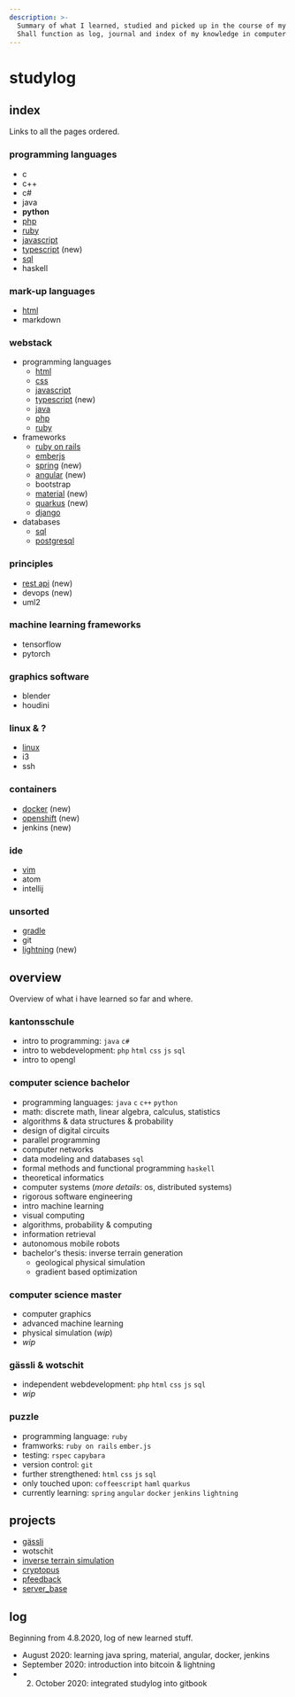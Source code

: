 ```yaml
---
description: >-
  Summary of what I learned, studied and picked up in the course of my life.
  Shall function as log, journal and index of my knowledge in computer science.
---
```


# studylog

## index

Links to all the pages ordered.

### programming languages

* c
* c++
* c\#
* java
* **python**
* [php](technologies/php.md)
* [ruby](technologies/ruby.md)
* [javascript](technologies/javascript.md)
* [typescript](technologies/typescript.md) \(new\)
* [sql](technologies/sql.md)
* haskell

### mark-up languages

* [html](https://github.com/lucashabersaat/studylog/tree/fa64675b3c1fc8e3cf84f60154380b64723eca0e/technologies/html.md)
* markdown

### webstack

* programming languages
  * [html](https://github.com/lucashabersaat/studylog/tree/fa64675b3c1fc8e3cf84f60154380b64723eca0e/technologies/html.md)
  * [css](technologies/css.md)
  * [javascript](technologies/javascript.md)
  * [typescript](technologies/typescript.md) \(new\)
  * [java](https://github.com/lucashabersaat/studylog/tree/fa64675b3c1fc8e3cf84f60154380b64723eca0e/technologies/java.md)
  * [php](technologies/php.md)
  * [ruby](technologies/ruby.md)
* frameworks
  * [ruby on rails](technologies/ruby_on_rails.md)
  * [emberjs](technologies/emberjs.md)
  * [spring](technologies/spring.md) \(new\)
  * [angular](technologies/angular.md) \(new\)
  * bootstrap
  * [material](https://github.com/lucashabersaat/studylog/tree/fa64675b3c1fc8e3cf84f60154380b64723eca0e/material.md) \(new\)
  * [quarkus](https://github.com/lucashabersaat/studylog/tree/fa64675b3c1fc8e3cf84f60154380b64723eca0e/technilogies/quarkus.md) \(new\)
  * [django](technologies/django.md)
* databases
  * [sql](technologies/sql.md)
  * [postgresql](technologies/postgresql.md)

### principles

* [rest api](technologies/rest_api.md) \(new\)
* devops \(new\)
* uml2

### machine learning frameworks

* tensorflow
* pytorch

### graphics software

* blender
* houdini

### linux & ?

* [linux](technologies/linux.md)
* i3
* ssh

### containers

* [docker](https://github.com/lucashabersaat/studylog/tree/fa64675b3c1fc8e3cf84f60154380b64723eca0e/docker.md) \(new\)
* [openshift](https://github.com/lucashabersaat/studylog/tree/fa64675b3c1fc8e3cf84f60154380b64723eca0e/openshift.md) \(new\)
* jenkins \(new\)

### ide

* [vim](technologies/vim.md)
* atom
* intellij

### unsorted

* [gradle](technologies/gradle.md)
* git
* [lightning](technologies/lightning.md) \(new\)

## overview

Overview of what i have learned so far and where.

### kantonsschule

* intro to programming: `java` `c#`
* intro to webdevelopment: `php` `html` `css` `js` `sql`
* intro to opengl

### computer science bachelor

* programming languages: `java` `c` `c++` `python`
* math: discrete math, linear algebra, calculus, statistics
* algorithms & data structures & probability
* design of digital circuits
* parallel programming
* computer networks
* data modeling and databases `sql`
* formal methods and functional programming `haskell`
* theoretical informatics
* computer systems \(_more details_: os, distributed systems\)
* rigorous software engineering
* intro machine learning
* visual computing
* algorithms, probability & computing
* information retrieval
* autonomous mobile robots
* bachelor's thesis: inverse terrain generation
  * geological physical simulation
  * gradient based optimization

### computer science master

* computer graphics
* advanced machine learning
* physical simulation \(_wip_\)
* _wip_

### gässli & wotschit

* independent webdevelopment: `php` `html` `css` `js` `sql`
* _wip_

### puzzle

* programming language: `ruby`
* framworks: `ruby on rails` `ember.js`
* testing: `rspec` `capybara`
* version control: `git`
* further strengthened: `html` `css` `js` `sql`
* only touched upon: `coffeescript` `haml` `quarkus`
* currently learning: `spring` `angular` `docker` `jenkins` `lightning`

## projects

* [gässli](projects/gaessli.md)
* wotschit
* [inverse terrain simulation](inverse-terrain-simulation.md)
* [cryptopus](projects/cryptopus.md)
* [pfeedback](projects/pfeedback.md)
* [server\_base](projects/server_base.md)

## log

Beginning from 4.8.2020, log of new learned stuff.

* August 2020: learning java spring, material, angular, docker, jenkins
* September 2020: introduction into bitcoin & lightning
* 2. October 2020: integrated studylog into gitbook


